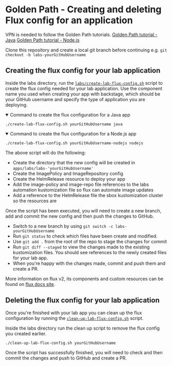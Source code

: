# Golden Path - Creating and deleting Flux config for an application

VPN is needed to follow the Golden Path tutorials.
[Golden Path tutorial - Java](https://backstage.platform.hmcts.net/catalog/default/component/golden-path-java)
[Golden Path tutorial - Node.js](https://backstage.sandbox.platform.hmcts.net/docs/default/component/golden-path-nodejs)

Clone this repository and create a local git branch before continuing e.g. `git checkout -b labs-yourGitHubUsername`

## Creating the flux config for your lab application

Inside the labs directory, run the [`labs/create-lab-flux-config.sh`](create-lab-flux-config.sh) script to create the flux config needed for your lab application. Use the component name you used when creating your app with backstage, which should be your GitHub username and specify the type of application you are deploying.

<details open>
<summary>Command to create the flux configuration for a Java app</summary>

```shell
./create-lab-flux-config.sh yourGitHubUsername java
```
</details>

<details open>
<summary>Command to create the flux configuration for a Node.js app</summary>

```shell
./create-lab-flux-config.sh yourGitHubUsername-nodejs nodejs
```

</details>

The above script will do the following:

- Create the directory that the new config will be created in `apps/labs/labs-'yourGitHubUsername'`
- Create the ImagePolicy and ImageRepository config
- Create the HelmRelease resource to deploy your app
- Add the image-policy and image-repo file references to the labs automation kustomization file so flux can automate image updates
- Add a reference to the HelmRelease file the sbox kustomization cluster so the resources are

Once the script has been executed, you will need to create a new branch, add and commit the new config and then push the changes to GitHub.

- Switch to a new branch by using `git switch -c labs-yourGitHubUsername`
- Run `git status` to check which files have been create and modified.
- Use `git add .` from the root of the repo to stage the changes for commit
- Run `git diff --staged` to view the changes made to the existing kustomization files. You should see references to the newly created files for your lab app.
- When you're happy with the changes made, commit and push them and create a PR.

More information on flux v2, its components and custom resources can be found on [flux docs site](https://fluxcd.io/docs/concepts/).

## Deleting the flux config for your lab application

Once you're finished with your lab app you can clean up the flux configuration by running the [`clean-up-lab-flux-config.sh`](./create-lab-flux-config.sh) script.

Inside the labs directory run the clean up script to remove the flux config you created earlier.

```shell
./clean-up-lab-flux-config.sh yourGitHubUsername
```

Once the script has successfully finished, you will need to check and then commit the changes and push to GitHub and create a PR.
